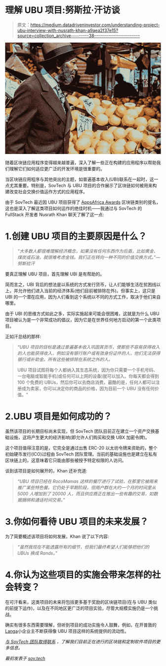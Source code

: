 # 理解 UBU 项目:努斯拉·汗访谈

> 原文：<https://medium.datadriveninvestor.com/understanding-project-ubu-interview-with-nusrath-khan-a9aea2f37e15?source=collection_archive---------38----------------------->

![](img/47439cb071c0c917ab9cf99afd7a12b9.png)

随着区块链应用程序变得越来越普遍，深入了解一些正在构建的应用程序以帮助我们理解它们如何适应更广泛的开发环境是很重要的。

当区块链应用程序与其他突出的主题，如普遍基本收入(UBI)联系在一起时，这一点尤其重要。特别是，SovTech 与 UBU 项目的合作展示了区块链如何被用来构建改变社会交换价值运作方式的应用程序。

由于 SovTech 最近因 UBU 项目获得了 [AppsAfrica Awards](https://www.appsafrica.com/appsafrica-awards-finalists-announced/) 区块链类别的提名，这也是深入了解这类项目如何运作的绝佳时机——我通过与 SovTech 的 FullStack 开发者 Nusrath Khan 聊天了解了这一点:

# 1.创建 UBU 项目的主要原因是什么？

> *“大多数人都很难理解经济概念，如果没有任何东西作为后盾，比如黄金、煤炭或石油，就很难考虑金钱。我们正在转向一种不同的价值交换方式。”—努斯拉汗*

要真正理解 UBU 项目，首先理解 UBI 是有帮助的。

简而言之，UBI 背后的想法是以系统的方式发行货币，让人们能够生活在贫困线以上，并允许他们进入当前的经济体系(他们目前被排除在外)。但事实上，这只是 UBI 的一个潜在应用，因为人们看到这个系统以不同的方式工作，取决于他们来自哪里。

由于 UBI 的思维方式如此之多，实际实施起来可能会很困难，这就是为什么 UBU 项目被认为是一个非常成功的倡议，因为它是在世界任何地方启动的第一个此类项目。

正如汗总结的那样:

> *“UBU 项目的目标是通过普遍基本收入巩固其货币，使那些不容易获得收入的人也能获得收入，例如没有银行账户或有效身份证件的人，他们无法获得银行或补助金。所有这些被排除在系统之外的人。*
> 
> UBU 项目试图将每个人都纳入其生态系统，因为你只需要一个手机号码、一台电脑或智能手机(或任何可以上网的设备)就可以加入。你每天都会得到 100 个免费的 UBUs，然后你可以去商店消费。最酷的是，任何人都可以注册成为卖家，你可以决定你的商品的价格，因为目前一个 UBU 没有任何价值。"

# 2.UBU 项目是如何成功的？

虽然该项目的长期目标尚未实现，但 SovTech 团队目前正在建立一个资产交换基础设施，这将产生更大的经济影响(即允许人们购买和交换 UBX 加密令牌)。

这个项目值得注意的是，它完全是通过出售 ERC-20 以太坊令牌来资助的，整个初始硬币发行(ICO)过程由 SovTech 团队管理。当前的基础设施也是建立在私有区块链上的，这意味着它只能由那些被授予特定权限的人访问。

谈到该项目是如何展开的，Khan 还补充道:

> *“UBU 项目已经在 RocoMamas 这样的餐厅进行了试验，在那里它被用来推广某些特色餐。它仍处于早期阶段，但用户群在大约一个月的时间里从 5000 人增加到了 20000 人，而且供应商正在推出一些有趣的交易，如数据捆绑和通话时间交易。”*

# 3.你如何看待 UBU 项目的未来发展？

为了简要概述该项目将如何发展，Khan 说了以下内容:

> *“虽然我现在不能透露所有的细节，但我们最终希望人们能够把他们的 UBUs 换成 Rands。”*

# 4.你认为这些项目的实施会带来怎样的社会转变？

在可汗看来，这类项目的未来将包括更多基于奖励的区块链项目(在与 UBU 类似的前提下运作)，以及在不同地区更广泛的项目实验，尽管大规模实施仍是一个挑战。

确实有很多东西需要理解，但听到项目的成功实施令人鼓舞，例如，在开普敦的[Langa](https://www.youtube.com/watch?v=pz2PaaPuI2E)小企业主不断获得像 UBU 项目这样的系统提供的流动性。

[*与 SovTech 团队取得联系*](https://sov.tech/contact-us/) *，了解我们目前正在进行的区块链和定制软件项目的更多信息。*

*最初发表于* [*sov.tech*](https://sov.tech/understanding-project-ubu-interview-with-nusrath-khan/)
